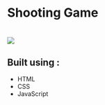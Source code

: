 # Shooting Game
# <img src="https://h.top4top.io/p_19633okog1.gif"> 
## Built using :
- HTML
- CSS
- JavaScript 

